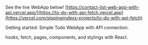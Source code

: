 See the live WebApp below!
[https://contact-list-web-app-with-api.vercel.app/](https://to-do-with-api-fetch.vercel.app](https://vercel.com/sippinwindexs-projects/to-do-with-api-fetch)

Getting started:
Simple Todo WebApp with API connection.

hooks, fetch, pages, components, and stylings with React.
